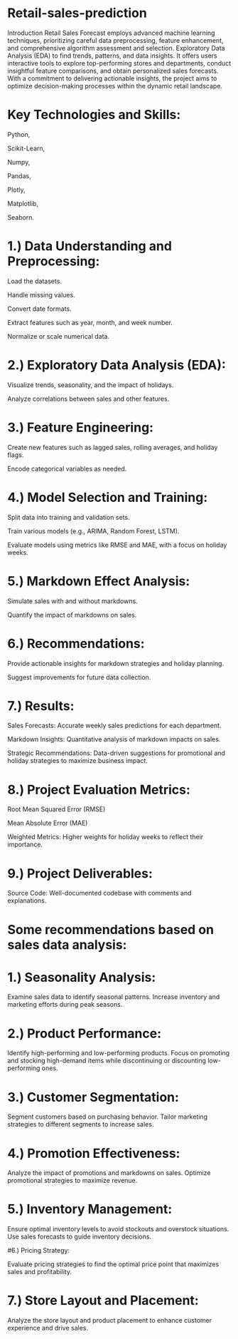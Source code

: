 # Retail-sales-prediction
Introduction
Retail Sales Forecast employs advanced machine learning techniques, prioritizing careful data preprocessing, feature enhancement, and comprehensive algorithm assessment and selection. Exploratory Data Analysis (EDA) to find trends, patterns, and data insights. It offers users interactive tools to explore top-performing stores and departments, conduct insightful feature comparisons, and obtain personalized sales forecasts. With a commitment to delivering actionable insights, the project aims to optimize decision-making processes within the dynamic retail landscape.

# Key Technologies and Skills:

  Python,

  Scikit-Learn,

  Numpy,

  Pandas,

  Plotly,

  Matplotlib,

  Seaborn.

# 1.) Data Understanding and Preprocessing:

  Load the datasets.
  
  Handle missing values.
  
  Convert date formats.
  
  Extract features such as year, month, and week number.
  
  Normalize or scale numerical data.

# 2.) Exploratory Data Analysis (EDA):

  Visualize trends, seasonality, and the impact of holidays.
  
  Analyze correlations between sales and other features.

# 3.) Feature Engineering:

  Create new features such as lagged sales, rolling averages, and holiday flags.
  
  Encode categorical variables as needed.

# 4.) Model Selection and Training:

  Split data into training and validation sets.

  Train various models (e.g., ARIMA, Random Forest, LSTM).

  Evaluate models using metrics like RMSE and MAE, with a focus on holiday weeks.

# 5.) Markdown Effect Analysis:

  Simulate sales with and without markdowns.
  
  Quantify the impact of markdowns on sales.

# 6.) Recommendations:

  Provide actionable insights for markdown strategies and holiday planning.
  
  Suggest improvements for future data collection.

# 7.) Results:

  Sales Forecasts: Accurate weekly sales predictions for each department.

  Markdown Insights: Quantitative analysis of markdown impacts on sales.

  Strategic Recommendations: Data-driven suggestions for promotional and holiday strategies to maximize business impact.

# 8.) Project Evaluation Metrics:

  Root Mean Squared Error (RMSE)
  
  Mean Absolute Error (MAE)
  
  Weighted Metrics: Higher weights for holiday weeks to reflect their importance.

# 9.) Project Deliverables:

Source Code: Well-documented codebase with comments and explanations.



# Some recommendations based on sales data analysis:

# 1.) Seasonality Analysis:

  Examine sales data to identify seasonal patterns. Increase inventory and marketing efforts during peak seasons.

# 2.) Product Performance:

  Identify high-performing and low-performing products. Focus on promoting and stocking high-demand items while discontinuing or discounting low-performing ones.

# 3.) Customer Segmentation:

  Segment customers based on purchasing behavior. Tailor marketing strategies to different segments to increase sales.

# 4.) Promotion Effectiveness:

  Analyze the impact of promotions and markdowns on sales. Optimize promotional strategies to maximize revenue.

# 5.) Inventory Management:

  Ensure optimal inventory levels to avoid stockouts and overstock situations. Use sales forecasts to guide inventory decisions.

#6.) Pricing Strategy:

  Evaluate pricing strategies to find the optimal price point that maximizes sales and profitability.

# 7.) Store Layout and Placement:

  Analyze the store layout and product placement to enhance customer experience and drive sales.








